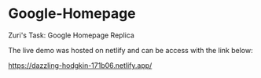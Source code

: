 # Google-Homepage

Zuri's Task: Google Homepage Replica


The live demo was hosted on netlify and can be access with the link below:


https://dazzling-hodgkin-171b06.netlify.app/
